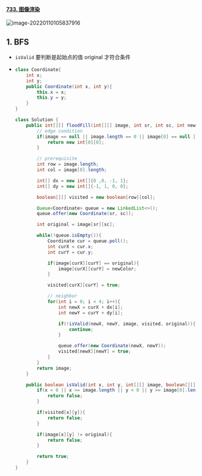 #### [733. 图像渲染](https://leetcode-cn.com/problems/flood-fill/)

![image-20220110105837916](https://raw.githubusercontent.com/TWDH/Leetcode-From-Zero/pictures/img/image-20220110105837916.png)

## 1. BFS 

- `isValid` 要判断是起始点的值 original 才符合条件

- ```java
  class Coordinate{
      int x;
      int y;
      public Coordinate(int x, int y){
          this.x = x;
          this.y = y;
      }
  }
  
  class Solution {
      public int[][] floodFill(int[][] image, int sr, int sc, int newColor) {
          // edge condition
          if(image == null || image.length == 0 || image[0] == null || image[0].length == 0){
              return new int[0][0];
          }
  
          // prerequisite
          int row = image.length;
          int col = image[0].length;
  
          int[] dx = new int[]{0 ,0, -1, 1};
          int[] dy = new int[]{-1, 1, 0, 0};
  
          boolean[][] visited = new boolean[row][col];
  
          Queue<Coordinate> queue = new LinkedList<>();
          queue.offer(new Coordinate(sr, sc));
  
          int original = image[sr][sc];
  
          while(!queue.isEmpty()){
              Coordinate cur = queue.poll();
              int curX = cur.x;
              int curY = cur.y;
  
              if(image[curX][curY] == original){
                  image[curX][curY] = newColor;
              }
  
              visited[curX][curY] = true;
  
              // neighbor
              for(int i = 0; i < 4; i++){
                  int newX = curX + dx[i];
                  int newY = curY + dy[i];
  
                  if(!isValid(newX, newY, image, visited, original)){
                      continue;
                  }
  
                  queue.offer(new Coordinate(newX, newY));
                  visited[newX][newY] = true;
              }
          }
          return image;
      }
  
      public boolean isValid(int x, int y, int[][] image, boolean[][] visited, int original){
          if(x < 0 || x >= image.length || y < 0 || y >= image[0].length){
              return false;
          }
  
          if(visited[x][y]){
              return false;
          }
  
          if(image[x][y] != original){
              return false;
          }
  
          return true;
      }
  }
  ```

